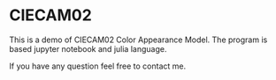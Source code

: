 # CIECAM02

This is a demo of CIECAM02 Color Appearance Model. The program is based jupyter notebook and julia language.

If you have any question feel free to contact me.
